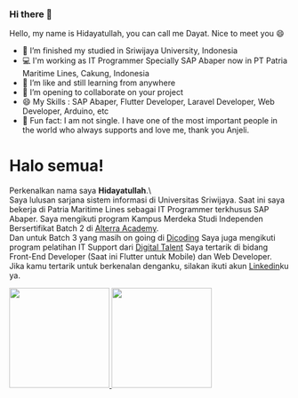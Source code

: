 ### Hi there 👋

Hello, my name is Hidayatullah, you can call me Dayat. Nice to meet you :smile:

- 🔭 I’m finished my studied in Sriwijaya University, Indonesia
- :computer: I'm working as IT Programmer Specially SAP Abaper now in PT Patria Maritime Lines, Cakung, Indonesia
- 🌱 I’m like and still learning from anywhere
- 👯 I’m opening to collaborate on your project
- 😄 My Skills : SAP Abaper, Flutter Developer, Laravel Developer, Web Developer, Arduino, etc 
- :revolving_hearts: Fun fact: I am not single. I have one of the most important people in the world who always supports and love me, thank you Anjeli.
  
# Halo semua! 
Perkenalkan nama saya **Hidayatullah**.\  
Saya lulusan sarjana sistem informasi di Universitas Sriwijaya. Saat ini saya bekerja di Patria Maritime Lines sebagai IT Programmer terkhusus SAP Abaper. 
Saya mengikuti program Kampus Merdeka Studi Independen Bersertifikat Batch 2 di [Alterra Academy](https://www.alta.id/).  
Dan untuk Batch 3 yang masih on going di [Dicoding](https://dicoding.com) 
Saya juga mengikuti program pelatihan IT Support dari [Digital Talent](https://digitalent.kominfo.go.id/) 
Saya tertarik di bidang Front-End Developer (Saat ini Flutter untuk Mobile) dan Web Developer.  
Jika kamu tertarik untuk berkenalan denganku, silakan ikuti akun [Linkedin](https:/www.linkedin.com/in/hidayatullah19/)ku ya.  
     
<p align="left">
  <a href="https://github.com/hidayatullah191001">
    <img height="180em" src="https://github-readme-stats-eight-theta.vercel.app/api?username=hidayatullah191001&show_icons=true&theme=algolia&include_all_commits=true&count_private=true"/>
    <img height="180em" src="https://github-readme-stats-eight-theta.vercel.app/api/top-langs/?username=hidayatullah191001&layout=compact&langs_count=8&theme=algolia"/>
  </a>
</p>
